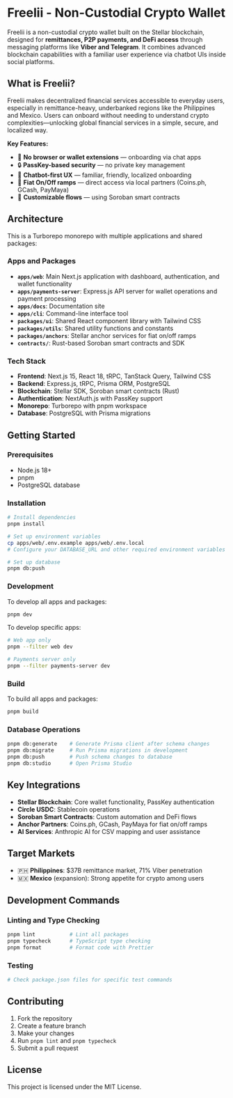 # Freelii - Non-Custodial Crypto Wallet

Freelii is a non-custodial crypto wallet built on the Stellar blockchain, designed for **remittances, P2P payments, and DeFi access** through messaging platforms like **Viber and Telegram**. It combines advanced blockchain capabilities with a familiar user experience via chatbot UIs inside social platforms.

## What is Freelii?

Freelii makes decentralized financial services accessible to everyday users, especially in remittance-heavy, underbanked regions like the Philippines and Mexico. Users can onboard without needing to understand crypto complexities—unlocking global financial services in a simple, secure, and localized way.

**Key Features:**
- 🧩 **No browser or wallet extensions** — onboarding via chat apps
- 🔒 **PassKey-based security** — no private key management
- 🤖 **Chatbot-first UX** — familiar, friendly, localized onboarding
- 💸 **Fiat On/Off ramps** — direct access via local partners (Coins.ph, GCash, PayMaya)
- 🔁 **Customizable flows** — using Soroban smart contracts

## Architecture

This is a Turborepo monorepo with multiple applications and shared packages:

### Apps and Packages

- **`apps/web`**: Main Next.js application with dashboard, authentication, and wallet functionality
- **`apps/payments-server`**: Express.js API server for wallet operations and payment processing
- **`apps/docs`**: Documentation site
- **`apps/cli`**: Command-line interface tool
- **`packages/ui`**: Shared React component library with Tailwind CSS
- **`packages/utils`**: Shared utility functions and constants
- **`packages/anchors`**: Stellar anchor services for fiat on/off ramps
- **`contracts/`**: Rust-based Soroban smart contracts and SDK

### Tech Stack

- **Frontend**: Next.js 15, React 18, tRPC, TanStack Query, Tailwind CSS
- **Backend**: Express.js, tRPC, Prisma ORM, PostgreSQL
- **Blockchain**: Stellar SDK, Soroban smart contracts (Rust)
- **Authentication**: NextAuth.js with PassKey support
- **Monorepo**: Turborepo with pnpm workspace
- **Database**: PostgreSQL with Prisma migrations

## Getting Started

### Prerequisites

- Node.js 18+
- pnpm
- PostgreSQL database

### Installation

```bash
# Install dependencies
pnpm install

# Set up environment variables
cp apps/web/.env.example apps/web/.env.local
# Configure your DATABASE_URL and other required environment variables

# Set up database
pnpm db:push
```

### Development

To develop all apps and packages:

```bash
pnpm dev
```

To develop specific apps:

```bash
# Web app only
pnpm --filter web dev

# Payments server only
pnpm --filter payments-server dev
```

### Build

To build all apps and packages:

```bash
pnpm build
```

### Database Operations

```bash
pnpm db:generate    # Generate Prisma client after schema changes
pnpm db:migrate     # Run Prisma migrations in development
pnpm db:push        # Push schema changes to database
pnpm db:studio      # Open Prisma Studio
```

## Key Integrations

- **Stellar Blockchain**: Core wallet functionality, PassKey authentication
- **Circle USDC**: Stablecoin operations
- **Soroban Smart Contracts**: Custom automation and DeFi flows
- **Anchor Partners**: Coins.ph, GCash, PayMaya for fiat on/off ramps
- **AI Services**: Anthropic AI for CSV mapping and user assistance

## Target Markets

- 🇵🇭 **Philippines**: $37B remittance market, 71% Viber penetration
- 🇲🇽 **Mexico** (expansion): Strong appetite for crypto among users

## Development Commands

### Linting and Type Checking

```bash
pnpm lint           # Lint all packages
pnpm typecheck      # TypeScript type checking
pnpm format         # Format code with Prettier
```

### Testing

```bash
# Check package.json files for specific test commands
```

## Contributing

1. Fork the repository
2. Create a feature branch
3. Make your changes
4. Run `pnpm lint` and `pnpm typecheck`
5. Submit a pull request

## License

This project is licensed under the MIT License.
